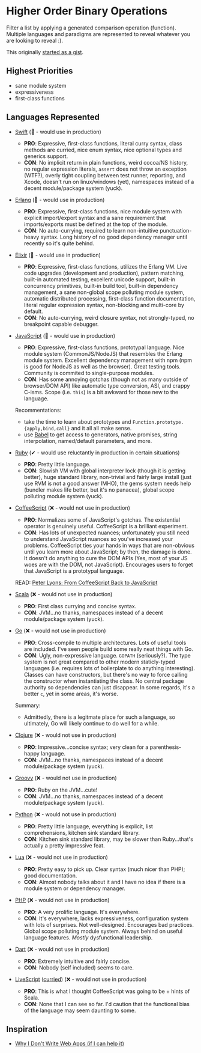 # Higher Order Binary Operations

Filter a list by applying a generated comparison operation (function). Multiple languages and paradigms are represented to reveal whatever you are looking to reveal :).

This originally [started as a gist](https://gist.github.com/wilmoore/5559376).

## Highest Priorities

- sane module system
- expressiveness
- first-class functions

## Languages Represented

- [Swift](less-than-100.swift) (💚 - would use in production)
  - **PRO**: Expressive, first-class functions, literal curry syntax, class methods are curried, nice enum syntax, nice optional types and generics support.
  - **CON**: No implicit return in plain functions, weird cocoa/NS history, no regular expression literals, `assert` does not throw an exception (WTF?), overly tight coupling between test runner, reporting, and Xcode, doesn't run on linux/windows (yet), namespaces instead of a decent module/package system (yuck).

- [Erlang](less-than-100.erl) (💚 - would use in production)
  - **PRO**: Expressive, first-class functions, nice module system with explicit import/export syntax and a sane requirement that imports/exports must be defined at the top of the module.
  - **CON**: No auto-currying, required to learn non-intuitive punctuation-heavy syntax. Long history of no good dependency manager until recently so it's quite behind.

- [Elixir](less-than-100.ex) (💚 - would use in production)
  - **PRO**: Expressive, first-class functions, utilizes the Erlang VM. Live code upgrades (development and production), pattern matching, built-in automated testing, excellent unicode support, built-in concurrency primitives, built-in build tool, built-in dependency management, a sane non-global scope polluting module system, automatic distributed processing, first-class function documentation, literal regular expression syntax, non-blocking and multi-core by default.
  - **CON**: No auto-currying, weird closure syntax, not strongly-typed, no breakpoint capable debugger.

- [JavaScript](less-than-100.js) (💚 - would use in production)
  - **PRO**: Expressive, first-class functions, prototypal language. Nice module system (CommonJS/NodeJS) that resembles the Erlang module system. Excellent dependency management with npm (npm is good for NodeJS as well as the browser). Great testing tools. Community is commited to single-purpose modules.
  - **CON**: Has some annoying gotchas (though not as many outside of browser/DOM API) like automatic type conversion, ASI, and crappy C-isms. Scope (i.e. `this`) is a bit awkward for those new to the language.

  Recommentations:
    - take the time to learn about prototypes and `Function.prototype.{apply,bind,call}` and it all all make sense.
    - use [Babel](https://babeljs.io) to get access to generators, native promises, string interpolation, named/default parameters, and more.

- [Ruby](less-than-100.rb) (✔ - would use reluctantly in production in certain situations)
  - **PRO**: Pretty little language.
  - **CON**: Slowish VM with global interpreter lock (though it is getting better), huge standard library, non-trivial and fairly large install (just use RVM is not a good answer IMHO), the gems system needs help (bundler makes life better, but it's no panacea), global scope polluting module system (yuck).

- [CoffeeScript](less-than-100.coffee) (❌ - would not use in production)
  - **PRO**: Normalizes some of JavaScript's gotchas. The existential operator is genuinely useful. CoffeeScript is a brilliant experiment.
  - **CON**: Has lots of unexpected nuances; unfortunately you still need to understand JavaScript nuances so you've increased your problems. CoffeeScript ties your hands in ways that are non-obvious until you learn more about JavaScript; by then, the damage is done. It doesn't do anything to cure the DOM APIs (Yes, most of your JS woes are with the DOM, not JavaScript). Encourages users to forget that JavaScript is a prototypal language.

  READ: [Peter Lyons: From CoffeeScript Back to JavaScript](http://peterlyons.com/problog/2014/01/from-coffeescript-back-to-javascript)

- [Scala](less-than-100.scala) (❌ - would not use in production)
  - **PRO**: First class currying and concise syntax.
  - **CON**: JVM...no thanks, namespaces instead of a decent module/package system (yuck).

- [Go](less-than-100.go) (❌ - would not use in production)
  - **PRO**: Cross-compile to multiple architectures. Lots of useful tools are included. I've seen people build some really neat things with Go.
  - **CON**: Ugly, non-expressive language. `GOPATH` (seriously?). The type system is not great compared to other modern staticly-typed languages (i.e. requires lots of boilerplate to do anything interesting). Classes can have constructors, but there's no way to force calling the constructor when instantiating the class. No central package authority so dependencies can just disappear. In some regards, it's a better `c`, yet in some areas, it's worse.

  Summary:
    - Admittedly, there is a legitmate place for such a language, so ultimately, Go will likely continue to do well for a while.

- [Clojure](less-than-100.clj) (❌ - would not use in production)
  - **PRO**: Impressive...concise syntax; very clean for a parenthesis-happy language.
  - **CON**: JVM...no thanks, namespaces instead of a decent module/package system (yuck).

- [Groovy](less-than-100.groovy) (❌ - would not use in production)
  - **PRO**: Ruby on the JVM...cute!
  - **CON**: JVM...no thanks, namespaces instead of a decent module/package system (yuck).

- [Python](less-than-100.py) (❌ - would not use in production)
  - **PRO**: Pretty little language, everything is explicit, list comprehensions, kitchen sink standard library.
  - **CON**: Kitchen sink standard library, may be slower than Ruby...that's actually a pretty impressive feat.

- [Lua](less-than-100.lua) (❌ - would not use in production)
  - **PRO**: Pretty easy to pick up. Clear syntax (much nicer than PHP); good documentation.
  - **CON**: Almost nobody talks about it and I have no idea if there is a module system or dependency manager.

- [PHP](less-than-100.php) (❌ - would not use in production)
  - **PRO**: A very prolific language. It's everywhere.
  - **CON**: It's everywhere, lacks expressiveness, configuration system with lots of surprises. Not well-designed. Encourages bad practices. Global scope polluting module system. Always behind on useful language features. _Mostly_ dysfunctional leadership.

- [Dart](less-than-100.dart) (❌ - would not use in production)
  - **PRO**: Extremely intuitive and fairly concise.
  - **CON**: Nobody (self included) seems to care.

- [LiveScript](less-than-100.op-ls) ([curried](less-than-100.ls)) (❌ - would not use in production)
  - **PRO**: This is what I thought CoffeeScript was going to be + hints of Scala.
  - **CON**: None that I can see so far. I'd caution that the functional bias of the language may seem daunting to some.

## Inspiration

- [Why I Don't Write Web Apps (if I can help it)](https://gist.github.com/cloudhead/1522576)
